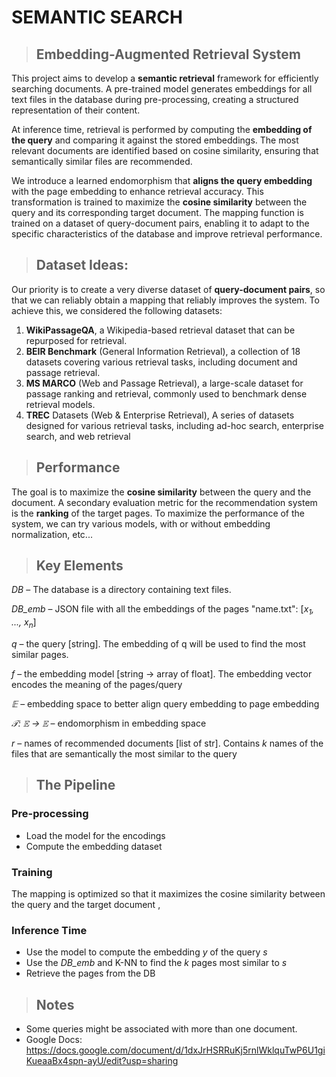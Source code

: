 # SEMANTIC SEARCH


>## Embedding-Augmented Retrieval System

This project aims to develop a **semantic retrieval** framework for efficiently searching documents. A pre-trained 
model generates embeddings for all text files in the database during pre-processing, creating a structured 
representation of their content.

At inference time, retrieval is performed by computing the **embedding of the query** and comparing it against 
the stored embeddings. The most relevant documents are identified based on cosine similarity, ensuring that 
semantically similar files are recommended.

We introduce a learned endomorphism that **aligns the query embedding** with the page embedding to enhance 
retrieval accuracy. This transformation is trained to maximize the **cosine similarity** between the 
query and its corresponding target document. The mapping function is trained on a dataset of query-document 
pairs, enabling it to adapt to the specific characteristics of the database and improve retrieval performance.

>## Dataset Ideas:
Our priority is to create a very diverse dataset of **query-document pairs**, so that we can reliably obtain a 
mapping that reliably improves the system. To achieve this, we considered the following datasets:
1) **WikiPassageQA**, a Wikipedia-based retrieval dataset that can be repurposed for retrieval.
2) **BEIR Benchmark** (General Information Retrieval), a collection of 18 datasets covering various retrieval 
tasks, including document and passage retrieval.
3) **MS MARCO** (Web and Passage Retrieval), a large-scale dataset for passage ranking and retrieval, commonly 
used to benchmark dense retrieval models.
4) **TREC** Datasets (Web & Enterprise Retrieval), A series of datasets designed for various retrieval tasks, 
including ad-hoc search, enterprise search, and web retrieval


>## Performance
The goal is to maximize the **cosine similarity** between the query and the document. A secondary evaluation 
metric for the recommendation system is the **ranking** of the target pages. 
To maximize the performance of the system, we can try various models, with or without embedding normalization, etc...


>## Key Elements

*DB* – The database is a directory containing text files.

*DB_emb* – JSON file with all the embeddings of the pages "name.txt": [*x<sub>1</sub>, ..., x<sub>n</sub>*]

*q* – the query [string]. The embedding of q will be used to find the most similar pages.

*f* – the embedding model [string -> array of float]. The embedding vector encodes the meaning of the pages/query

*𝔼* – embedding space to better align query embedding to page embedding

*𝒯: 𝔼 → 𝔼* – endomorphism in embedding space

*r* – names of recommended documents [list of str]. Contains *k* names of the files that are semantically 
the most similar to the query


>## The Pipeline

###  Pre-processing
* Load the model for the encodings 
* Compute the embedding dataset

### Training 
The mapping is optimized so that it maximizes the cosine similarity between the query and the target document ,

### Inference Time 
* Use the model to compute the embedding *y* of the query *s* 
* Use the *DB_emb* and K-NN to find the *k* pages most similar to *s* 
* Retrieve the pages from the DB


>## Notes
* Some queries might be associated with more than one document.
* Google Docs: https://docs.google.com/document/d/1dxJrHSRRuKj5rnlWklquTwP6U1giKueaaBx4spn-ayU/edit?usp=sharing
